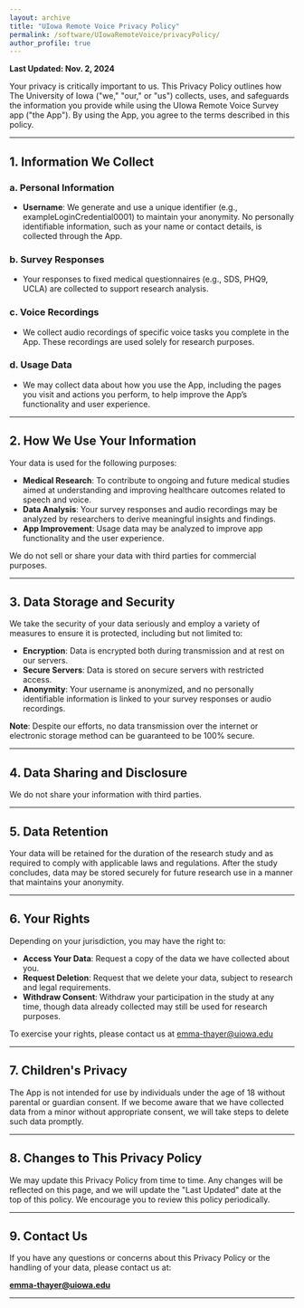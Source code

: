 ```yaml
---
layout: archive
title: "UIowa Remote Voice Privacy Policy"
permalink: /software/UIowaRemoteVoice/privacyPolicy/
author_profile: true
---
```



**Last Updated: Nov. 2, 2024**

Your privacy is critically important to us. This Privacy Policy outlines how The University of Iowa ("we," "our," or "us") collects, uses, and safeguards the information you provide while using the UIowa Remote Voice Survey app ("the App"). By using the App, you agree to the terms described in this policy.

---

## 1. Information We Collect

### a. Personal Information
- **Username**: We generate and use a unique identifier (e.g., exampleLoginCredential0001) to maintain your anonymity. No personally identifiable information, such as your name or contact details, is collected through the App.

### b. Survey Responses
- Your responses to fixed medical questionnaires (e.g., SDS, PHQ9, UCLA) are collected to support research analysis.

### c. Voice Recordings
- We collect audio recordings of specific voice tasks you complete in the App. These recordings are used solely for research purposes.

### d. Usage Data
- We may collect data about how you use the App, including the pages you visit and actions you perform, to help improve the App’s functionality and user experience.

---

## 2. How We Use Your Information

Your data is used for the following purposes:
- **Medical Research**: To contribute to ongoing and future medical studies aimed at understanding and improving healthcare outcomes related to speech and voice.
- **Data Analysis**: Your survey responses and audio recordings may be analyzed by researchers to derive meaningful insights and findings.
- **App Improvement**: Usage data may be analyzed to improve app functionality and the user experience.

We do not sell or share your data with third parties for commercial purposes.

---

## 3. Data Storage and Security

We take the security of your data seriously and employ a variety of measures to ensure it is protected, including but not limited to:
- **Encryption**: Data is encrypted both during transmission and at rest on our servers.
- **Secure Servers**: Data is stored on secure servers with restricted access.
- **Anonymity**: Your username is anonymized, and no personally identifiable information is linked to your survey responses or audio recordings.

**Note**: Despite our efforts, no data transmission over the internet or electronic storage method can be guaranteed to be 100% secure.

---

## 4. Data Sharing and Disclosure

We do not share your information with third parties.

---

## 5. Data Retention

Your data will be retained for the duration of the research study and as required to comply with applicable laws and regulations. After the study concludes, data may be stored securely for future research use in a manner that maintains your anonymity.

---

## 6. Your Rights

Depending on your jurisdiction, you may have the right to:
- **Access Your Data**: Request a copy of the data we have collected about you.
- **Request Deletion**: Request that we delete your data, subject to research and legal requirements.
- **Withdraw Consent**: Withdraw your participation in the study at any time, though data already collected may still be used for research purposes.

To exercise your rights, please contact us at emma-thayer@uiowa.edu

---

## 7. Children's Privacy

The App is not intended for use by individuals under the age of 18 without parental or guardian consent. If we become aware that we have collected data from a minor without appropriate consent, we will take steps to delete such data promptly.

---

## 8. Changes to This Privacy Policy

We may update this Privacy Policy from time to time. Any changes will be reflected on this page, and we will update the "Last Updated" date at the top of this policy. We encourage you to review this policy periodically.

---

## 9. Contact Us

If you have any questions or concerns about this Privacy Policy or the handling of your data, please contact us at:

**emma-thayer@uiowa.edu**  


---